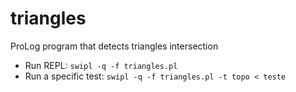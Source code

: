 # triangles
ProLog program that detects triangles intersection

- Run REPL: `swipl -q -f triangles.pl`
- Run a specific test: `swipl -q -f triangles.pl -t topo < teste`
